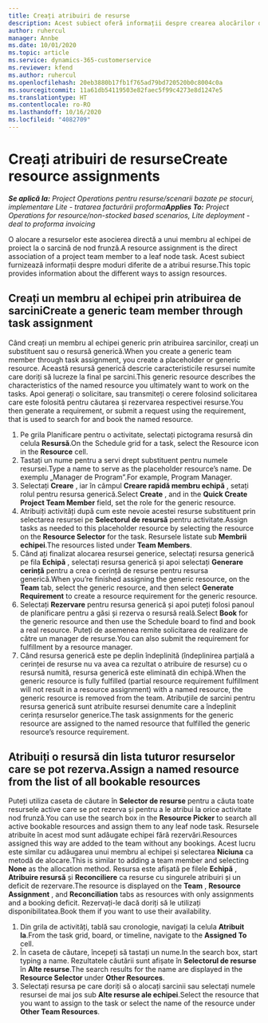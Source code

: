 ```yaml
---
title: Creați atribuiri de resurse
description: Acest subiect oferă informații despre crearea alocărilor de resurse generice și denumite.
author: ruhercul
manager: Annbe
ms.date: 10/01/2020
ms.topic: article
ms.service: dynamics-365-customerservice
ms.reviewer: kfend
ms.author: ruhercul
ms.openlocfilehash: 20eb3880b17fb1f765ad79bd720520b0c8004c0a
ms.sourcegitcommit: 11a61db54119503e82faec5f99c4273e8d1247e5
ms.translationtype: HT
ms.contentlocale: ro-RO
ms.lasthandoff: 10/16/2020
ms.locfileid: "4082709"
---
```

# <a name="create-resource-assignments"></a><span data-ttu-id="8b4af-103">Creați atribuiri de resurse</span><span class="sxs-lookup"><span data-stu-id="8b4af-103">Create resource assignments</span></span>

<span data-ttu-id="8b4af-104">_**Se aplică la:** Project Operations pentru resurse/scenarii bazate pe stocuri, implementare Lite - tratarea facturării proforma_</span><span class="sxs-lookup"><span data-stu-id="8b4af-104">_**Applies To:** Project Operations for resource/non-stocked based scenarios, Lite deployment - deal to proforma invoicing_</span></span>


<span data-ttu-id="8b4af-105">O alocare a resurselor este asocierea directă a unui membru al echipei de proiect la o sarcină de nod frunză.</span><span class="sxs-lookup"><span data-stu-id="8b4af-105">A resource assignment is the direct association of a project team member to a leaf node task.</span></span> <span data-ttu-id="8b4af-106">Acest subiect furnizează informații despre moduri diferite de a atribui resurse.</span><span class="sxs-lookup"><span data-stu-id="8b4af-106">This topic provides information about the different ways to assign resources.</span></span>

## <a name="create-a-generic-team-member-through-task-assignment"></a><span data-ttu-id="8b4af-107">Creați un membru al echipei prin atribuirea de sarcini</span><span class="sxs-lookup"><span data-stu-id="8b4af-107">Create a generic team member through task assignment</span></span>


<span data-ttu-id="8b4af-108">Când creați un membru al echipei generic prin atribuirea sarcinilor, creați un substituent sau o resursă generică.</span><span class="sxs-lookup"><span data-stu-id="8b4af-108">When you create a generic team member through task assignment, you create a placeholder or generic resource.</span></span> <span data-ttu-id="8b4af-109">Această resursă generică descrie caracteristicile resursei numite care doriți să lucreze la final pe sarcini.</span><span class="sxs-lookup"><span data-stu-id="8b4af-109">This generic resource describes the characteristics of the named resource you ultimately want to work on the tasks.</span></span> <span data-ttu-id="8b4af-110">Apoi generați o solicitare, sau transmiteți o cerere folosind solicitarea care este folosită pentru căutarea și rezervarea respectivei resurse.</span><span class="sxs-lookup"><span data-stu-id="8b4af-110">You then generate a requirement, or submit a request using the requirement, that is used to search for and book the named resource.</span></span>

1. <span data-ttu-id="8b4af-111">Pe grila Planificare pentru o activitate, selectați pictograma resursă din celula **Resursă**.</span><span class="sxs-lookup"><span data-stu-id="8b4af-111">On the Schedule grid for a task, select the Resource icon in the **Resource** cell.</span></span>
2. <span data-ttu-id="8b4af-112">Tastați un nume pentru a servi drept substituent pentru numele resursei.</span><span class="sxs-lookup"><span data-stu-id="8b4af-112">Type a name to serve as the placeholder resource’s name.</span></span> <span data-ttu-id="8b4af-113">De exemplu „Manager de Program”.</span><span class="sxs-lookup"><span data-stu-id="8b4af-113">For example, Program Manager.</span></span>
3. <span data-ttu-id="8b4af-114">Selectați **Creare** , iar în câmpul **Creare rapidă membru echipă** , setați rolul pentru resursa generică.</span><span class="sxs-lookup"><span data-stu-id="8b4af-114">Select **Create** , and in the **Quick Create Project Team Member** field, set the role for the generic resource.</span></span>
4. <span data-ttu-id="8b4af-115">Atribuiți activități după cum este nevoie acestei resurse substituent prin selectarea resursei pe **Selectorul de resursă** pentru activitate.</span><span class="sxs-lookup"><span data-stu-id="8b4af-115">Assign tasks as needed to this placeholder resource by selecting the resource on the **Resource Selector** for the task.</span></span> <span data-ttu-id="8b4af-116">Resursele listate sub **Membrii echipei**.</span><span class="sxs-lookup"><span data-stu-id="8b4af-116">The resources listed under **Team Members**.</span></span>
5. <span data-ttu-id="8b4af-117">Când ați finalizat alocarea resursei generice, selectați resursa generică pe fila **Echipă** , selectați resursa generică și apoi selectați **Generare cerință** pentru a crea o cerință de resurse pentru resursa generică.</span><span class="sxs-lookup"><span data-stu-id="8b4af-117">When you’re finished assigning the generic resource, on the **Team** tab, select the generic resource, and then select **Generate Requirement** to create a resource requirement for the generic resource.</span></span>
6. <span data-ttu-id="8b4af-118">Selectați **Rezervare** pentru resursa generică și apoi puteți folosi panoul de planificare pentru a găsi și rezerva o resursă reală.</span><span class="sxs-lookup"><span data-stu-id="8b4af-118">Select **Book** for the generic resource and then use the Schedule board to find and book a real resource.</span></span> <span data-ttu-id="8b4af-119">Puteți de asemenea remite solicitarea de realizare de către un manager de resurse.</span><span class="sxs-lookup"><span data-stu-id="8b4af-119">You can also submit the requirement for fulfillment by a resource manager.</span></span>
7. <span data-ttu-id="8b4af-120">Când resursa generică este pe deplin îndeplinită (îndeplinirea parțială a cerinței de resurse nu va avea ca rezultat o atribuire de resurse) cu o resursă numită, resursa generică este eliminată din echipă.</span><span class="sxs-lookup"><span data-stu-id="8b4af-120">When the generic resource is fully fulfilled (partial resource requirement fulfillment will not result in a resource assignment) with a named resource, the generic resource is removed from the team.</span></span> <span data-ttu-id="8b4af-121">Atribuțiile de sarcini pentru resursa generică sunt atribuite resursei denumite care a îndeplinit cerința resurselor generice.</span><span class="sxs-lookup"><span data-stu-id="8b4af-121">The task assignments for the generic resource are assigned to the named resource that fulfilled the generic resource’s resource requirement.</span></span>

## <a name="assign-a-named-resource-from-the-list-of-all-bookable-resources"></a><span data-ttu-id="8b4af-122">Atribuiți o resursă din lista tuturor resurselor care se pot rezerva.</span><span class="sxs-lookup"><span data-stu-id="8b4af-122">Assign a named resource from the list of all bookable resources</span></span>

<span data-ttu-id="8b4af-123">Puteți utiliza caseta de căutare în **Selector de resurse** pentru a căuta toate resursele active care se pot rezerva și pentru a le atribui la orice activitate nod frunză.</span><span class="sxs-lookup"><span data-stu-id="8b4af-123">You can use the search box in the **Resource Picker** to search all active bookable resources and assign them to any leaf node task.</span></span> <span data-ttu-id="8b4af-124">Resursele atribuite în acest mod sunt adăugate echipei fără rezervări.</span><span class="sxs-lookup"><span data-stu-id="8b4af-124">Resources assigned this way are added to the team without any bookings.</span></span> <span data-ttu-id="8b4af-125">Acest lucru este similar cu adăugarea unui membru al echipei și selectarea **Niciuna** ca metodă de alocare.</span><span class="sxs-lookup"><span data-stu-id="8b4af-125">This is similar to adding a team member and selecting **None** as the allocation method.</span></span> <span data-ttu-id="8b4af-126">Resursa este afișată pe filele **Echipă** , **Atribuire resursă** și **Reconciliere** ca resurse cu singurele atribuiri și un deficit de rezervare.</span><span class="sxs-lookup"><span data-stu-id="8b4af-126">The resource is displayed on the **Team** , **Resource Assignment** , and **Reconciliation** tabs as resources with only assignments and a booking deficit.</span></span> <span data-ttu-id="8b4af-127">Rezervați-le dacă doriți să le utilizați disponibilitatea.</span><span class="sxs-lookup"><span data-stu-id="8b4af-127">Book them if you want to use their availability.</span></span>

1. <span data-ttu-id="8b4af-128">Din grila de activități, tablă sau cronologie, navigați la celula **Atribuit la**.</span><span class="sxs-lookup"><span data-stu-id="8b4af-128">From the task grid, board, or timeline, navigate to the **Assigned To** cell.</span></span>
2. <span data-ttu-id="8b4af-129">În caseta de căutare, începeți să tastați un nume.</span><span class="sxs-lookup"><span data-stu-id="8b4af-129">In the search box, start typing a name.</span></span> <span data-ttu-id="8b4af-130">Rezultatele căutării sunt afișate în **Selectorul de resurse** în **Alte resurse**.</span><span class="sxs-lookup"><span data-stu-id="8b4af-130">The search results for the name are displayed in the **Resource Selector** under **Other Resources**.</span></span>
3. <span data-ttu-id="8b4af-131">Selectați resursa pe care doriți să o alocați sarcinii sau selectați numele resursei de mai jos sub **Alte resurse ale echipei**.</span><span class="sxs-lookup"><span data-stu-id="8b4af-131">Select the resource that you want to assign to the task or select the name of the resource under **Other Team Resources**.</span></span>
